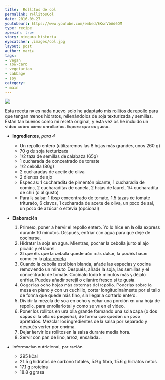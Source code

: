```yaml
---
title:  Rollitos de col
permalink: rollitosCol
date: 2016-09-27
youtubeurl: https://www.youtube.com/embed/6KsnVbAd6OM
type: recipe
spanish: true
story: ninguna historia
eyecatcher: /images/col.jpg
layout: post
author: maria
tags:
- vegan
- low-carb
- vegetarian
- cabbage
- soy
category: 
- main
---
```

<img src="https://farm1.staticflickr.com/701/30866637123_f211993d27_o_d.jpg" />

Esta receta no es nada nuevo; solo he adaptado mis [rollitos de repollo](http://maria.recipes/rollitosRepollo) para que tengan menos hidratos, rellenándolos de  soja texturizada y semillas. Están tan buenos como mi receta original, y esta vez os he incluido un video sobre cómo enrollarlos. Espero que os guste.


* **Ingredientes**, _para 4_
  * Un repollo entero (utilizaremos las 8 hojas más grandes, unos 260 g)
  * 70 g de soja texturizada
  * 1/2 taza de semillas de calabaza (65g)
  * 1 cucharada de concentrado de tomate
  * 1/2 cebolla (80g)
  * 2 cucharadas de aceite de oliva
  * 2 dientes de ajo
  * Especias: 1 cucharadita de pimentón picante, 1 cucharadia de comino, 2 cucharaditas de canela, 2 hojas de laurel, 1/4 cucharadita de chili (o al gusto)
  * Para la salsa: 1 tbsp concentrado de tomate, 1.5 tazas de tomate triturado, 6 clavos, 1 cucharada de aceite de oliva, un poco de sal, un poco de azúcar o estevia (opcional)


* **Elaboración**
  1. Primero, poner a hervir el repollo entero. Yo lo hice en la olla express durante 10 minutos. Después, enfriar con agua para que deje de cocinarse. 
  2. Hidratar la soja en agua. Mientras, pochar la cebolla junto al ajo picado y el laurel. 
    * Si queréis que la cebolla quede aún más dulce, la podéis hacer como en la [otra receta](http://maria.recipes/rollitosRepollo)
  3. Cuando la cebolla esté bien blanda, añade las especias y cocina removiendo un minuto. Después, añade la soja, las semillas y el concentrado de tomate. Cocínalo todo 5 minutos más y déjalo enfriar. Puedes añadir perejil o cilantro fresco si te gusta.
  4. Coger las ocho hojas más externas del repollo. Ponerlas sobre la mesa en plano y con un cuchillo, cortar longitudinalmente por el tallo de forma que quede más fino, sin llegar a cortarlo entero. 
  5. Dividir la mezcla de soja en ocho y echar una porción en una hoja de repollo, para enrollarlo tal y como se ve en el video. 
  6. Poner los rollitos en una olla grande formando una sola capa (o dos capas si la olla es pequeña), de forma que queden un poco apretados. Mezclar los ingredientes de la salsa por separado y después verter por encima. 
  7. Dejar hervir los rollitos en la salsa durante media hora. 
  8. Servir con pan de lino, arroz, ensalada...


* Información nutricional, por ración
  * 295 kCal
  * 21.5 g hidratos de carbono totales, 5.9 g fibra, 15.6 g hidratos netos
  * 17.1 g proteina
  * 18.8 g grasa
